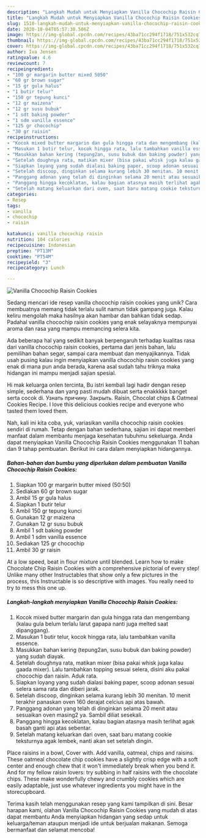 ```yaml
---
description: "Langkah Mudah untuk Menyiapkan Vanilla Chocochip Raisin Cookies Anti Gagal"
title: "Langkah Mudah untuk Menyiapkan Vanilla Chocochip Raisin Cookies Anti Gagal"
slug: 1510-langkah-mudah-untuk-menyiapkan-vanilla-chocochip-raisin-cookies-anti-gagal
date: 2020-10-04T05:57:38.506Z
image: https://img-global.cpcdn.com/recipes/43ba71cc294f1718/751x532cq70/vanilla-chocochip-raisin-cookies-foto-resep-utama.jpg
thumbnail: https://img-global.cpcdn.com/recipes/43ba71cc294f1718/751x532cq70/vanilla-chocochip-raisin-cookies-foto-resep-utama.jpg
cover: https://img-global.cpcdn.com/recipes/43ba71cc294f1718/751x532cq70/vanilla-chocochip-raisin-cookies-foto-resep-utama.jpg
author: Iva Jensen
ratingvalue: 4.6
reviewcount: 7
recipeingredient:
- "100 gr margarin butter mixed 5050"
- "60 gr brown sugar"
- "15 gr gula halus"
- "1 butir telur"
- "150 gr tepung kunci"
- "12 gr maizena"
- "12 gr susu bubuk"
- "1 sdt baking powder"
- "1 sdm vanilla essence"
- "125 gr chocochip"
- "30 gr raisin"
recipeinstructions:
- "Kocok mixed butter margarin dan gula hingga rata dan mengembang (kalau gula belum terlalu larut gapapa nanti juga melted saat dipanggang)."
- "Masukan 1 butir telur, kocok hingga rata, lalu tambahkan vanilla essence."
- "Masukkan bahan kering (tepung2an, susu bubuk dan baking powder) yang sudah diayak."
- "Setelah doughnya rata, matikan mixer (bisa pakai whisk juga kalau gaada mixer). Lalu tambahkan topping sesuai selera, disini aku pakai chocochip dan raisin. Aduk rata."
- "Siapkan loyang yang sudah dialasi baking paper, scoop adonan sesuai selera sama rata dan diberi jarak."
- "Setelah discoop, dinginkan selama kurang lebih 30 menitan. 10 menit terakhir panaskan oven 160 derajat celcius api atas bawah."
- "Panggang adonan yang telah di dinginkan selama 20 menit atau sesuaikan oven masing2 ya. Sambil diliat sesekali."
- "Panggang hingga kecoklatan, kalau bagian atasnya masih terlihat agak basah ganti api atas sebentar."
- "Setelah matang keluarkan dari oven, saat baru matang cookie teksturnya agak lembek, nanti akan set setelah dingin."
categories:
- Resep
tags:
- vanilla
- chocochip
- raisin

katakunci: vanilla chocochip raisin 
nutrition: 104 calories
recipecuisine: Indonesian
preptime: "PT13M"
cooktime: "PT54M"
recipeyield: "3"
recipecategory: Lunch

---
```



![Vanilla Chocochip Raisin Cookies](https://img-global.cpcdn.com/recipes/43ba71cc294f1718/751x532cq70/vanilla-chocochip-raisin-cookies-foto-resep-utama.jpg)

Sedang mencari ide resep vanilla chocochip raisin cookies yang unik? Cara membuatnya memang tidak terlalu sulit namun tidak gampang juga. Kalau keliru mengolah maka hasilnya akan hambar dan bahkan tidak sedap. Padahal vanilla chocochip raisin cookies yang enak selayaknya mempunyai aroma dan rasa yang mampu memancing selera kita.

Ada beberapa hal yang sedikit banyak berpengaruh terhadap kualitas rasa dari vanilla chocochip raisin cookies, pertama dari jenis bahan, lalu pemilihan bahan segar, sampai cara membuat dan menyajikannya. Tidak usah pusing kalau ingin menyiapkan vanilla chocochip raisin cookies yang enak di mana pun anda berada, karena asal sudah tahu triknya maka hidangan ini mampu menjadi sajian spesial.

Hi mak keluarga onlen tercinta, Bu istri kembali lagi hadir dengan resep simple, sederhana dan yang pasti mudah dibuat serta enakkkkk banget serta cocok di. Узнать причину. Закрыть. Raisin, Chocolat chips &amp; Oatmeal Cookies Recipe. I love this delicious cookies recipe and everyone who tasted them loved them.


Nah, kali ini kita coba, yuk, variasikan vanilla chocochip raisin cookies sendiri di rumah. Tetap dengan bahan sederhana, sajian ini dapat memberi manfaat dalam membantu menjaga kesehatan tubuhmu sekeluarga. Anda dapat menyiapkan Vanilla Chocochip Raisin Cookies menggunakan 11 bahan dan 9 tahap pembuatan. Berikut ini cara dalam menyiapkan hidangannya.

<!--inarticleads1-->

##### Bahan-bahan dan bumbu yang diperlukan dalam pembuatan Vanilla Chocochip Raisin Cookies:

1. Siapkan 100 gr margarin butter mixed (50:50)
1. Sediakan 60 gr brown sugar
1. Ambil 15 gr gula halus
1. Siapkan 1 butir telur
1. Ambil 150 gr tepung kunci
1. Gunakan 12 gr maizena
1. Gunakan 12 gr susu bubuk
1. Ambil 1 sdt baking powder
1. Ambil 1 sdm vanilla essence
1. Sediakan 125 gr chocochip
1. Ambil 30 gr raisin


At a low speed, beat in flour mixture until blended. Learn how to make Chocolate Chip Raisin Cookies with a comprehensive pictorial of every step! Unlike many other Instructables that show only a few pictures in the process, this Instructable is so descriptive with images. You really need to try to mess this one up. 

<!--inarticleads2-->

##### Langkah-langkah menyiapkan Vanilla Chocochip Raisin Cookies:

1. Kocok mixed butter margarin dan gula hingga rata dan mengembang (kalau gula belum terlalu larut gapapa nanti juga melted saat dipanggang).
1. Masukan 1 butir telur, kocok hingga rata, lalu tambahkan vanilla essence.
1. Masukkan bahan kering (tepung2an, susu bubuk dan baking powder) yang sudah diayak.
1. Setelah doughnya rata, matikan mixer (bisa pakai whisk juga kalau gaada mixer). Lalu tambahkan topping sesuai selera, disini aku pakai chocochip dan raisin. Aduk rata.
1. Siapkan loyang yang sudah dialasi baking paper, scoop adonan sesuai selera sama rata dan diberi jarak.
1. Setelah discoop, dinginkan selama kurang lebih 30 menitan. 10 menit terakhir panaskan oven 160 derajat celcius api atas bawah.
1. Panggang adonan yang telah di dinginkan selama 20 menit atau sesuaikan oven masing2 ya. Sambil diliat sesekali.
1. Panggang hingga kecoklatan, kalau bagian atasnya masih terlihat agak basah ganti api atas sebentar.
1. Setelah matang keluarkan dari oven, saat baru matang cookie teksturnya agak lembek, nanti akan set setelah dingin.


Place raisins in a bowl, Cover with. Add vanilla, oatmeal, chips and raisins. These oatmeal chocolate chip cookies have a slightly crisp edge with a soft center and enough chew that it won&#39;t immediately break when you bend it. And for my fellow raisin lovers: try subbing in half raisins with the chocolate chips. These make wonderfully chewy and crumbly cookies which are easily adaptable, just use whatever ingredients you might have in the storecupboard. 

Terima kasih telah menggunakan resep yang kami tampilkan di sini. Besar harapan kami, olahan Vanilla Chocochip Raisin Cookies yang mudah di atas dapat membantu Anda menyiapkan hidangan yang sedap untuk keluarga/teman ataupun menjadi ide untuk berjualan makanan. Semoga bermanfaat dan selamat mencoba!

